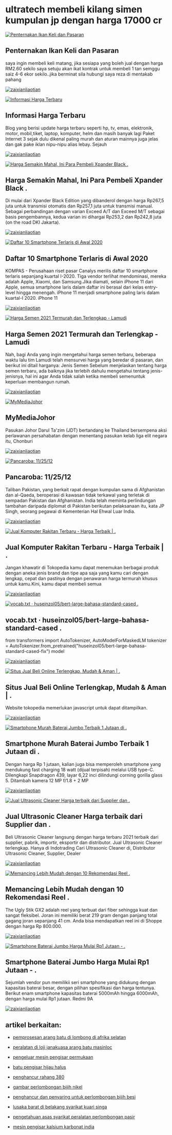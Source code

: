 # ultratech membeli kilang simen kumpulan jp dengan harga 17000 cr
<a href="https://mnn.zoosnet.net/LR/Chatpre.aspx?id=MNN94995150&p=https://topgrinding.com/" target="_blank">![Penternakan Ikan Keli dan Pasaran](https://github.com/technlg/images/blob/main/56.jpg)</a>
## Penternakan Ikan Keli dan Pasaran
saya ingin membeli keli matang, jika sesiapa yang boleh jual dengan harga RM2.60 sekilo saya setuju akan ikat kontrak untuk membeli 1 tan semggu saiz 4-6 ekor sekilo..jika berminat sila hubungi saya reza di mentakab pahang
<a href="https://mnn.zoosnet.net/LR/Chatpre.aspx?id=MNN94995150&p=https://topgrinding.com/" target="_blank"><img src="https://github.com/technlg/images/raw/main/chat11.jpg" alt="zaixianliaotian"/></a><a href="//whatsapp.shibangsoft.com/WhatsApp.php" ><img src="https://github.com/technlg/images/raw/main/chat11.png" alt=""></a>
<a href="https://mnn.zoosnet.net/LR/Chatpre.aspx?id=MNN94995150&p=https://topgrinding.com/" target="_blank">![Informasi Harga Terbaru](https://github.com/technlg/images/blob/main/54.jpg)</a>
## Informasi Harga Terbaru
Blog yang berisi update harga terbaru seperti hp, tv, emas, elektronik, motor, mobil,tiket, laptop, komputer, helm dan masih banyak lagi Paket Internet 3 sejak dulu dikenal paling murah dan aturan mainnya juga jelas dan gak pake iklan nipu-nipu alias lebay. Sejauh 
<a href="https://mnn.zoosnet.net/LR/Chatpre.aspx?id=MNN94995150&p=https://topgrinding.com/" target="_blank"><img src="https://github.com/technlg/images/raw/main/chat11.jpg" alt="zaixianliaotian"/></a><a href="//whatsapp.shibangsoft.com/WhatsApp.php" ><img src="https://github.com/technlg/images/raw/main/chat11.png" alt=""></a>
<a href="https://mnn.zoosnet.net/LR/Chatpre.aspx?id=MNN94995150&p=https://topgrinding.com/" target="_blank">![Harga Semakin Mahal, Ini Para Pembeli Xpander Black .](https://github.com/technlg/images/blob/main/8.jpg)</a>
## Harga Semakin Mahal, Ini Para Pembeli Xpander Black .
Di mulai dari Xpander Black Edition yang dibanderol dengan harga Rp267,5 juta untuk transmisi otomatis dan Rp257,1 juta untuk transmisi manual. Sebagai perbandingan dengan varian Exceed A/T dan Exceed M/T sebagai basis pengembannya, kedua varian ini dihargai Rp253,2 dan Rp242,8 juta (on the road DKI Jakarta).
<a href="https://mnn.zoosnet.net/LR/Chatpre.aspx?id=MNN94995150&p=https://topgrinding.com/" target="_blank"><img src="https://github.com/technlg/images/raw/main/chat11.jpg" alt="zaixianliaotian"/></a><a href="//whatsapp.shibangsoft.com/WhatsApp.php" ><img src="https://github.com/technlg/images/raw/main/chat11.png" alt=""></a>
<a href="https://mnn.zoosnet.net/LR/Chatpre.aspx?id=MNN94995150&p=https://topgrinding.com/" target="_blank">![Daftar 10 Smartphone Terlaris di Awal 2020](https://github.com/technlg/images/blob/main/42.jpg)</a>
## Daftar 10 Smartphone Terlaris di Awal 2020
KOMPAS - Perusahaan riset pasar Canalys merilis daftar 10 smartphone terlaris sepanjang kuartal I-2020. Tiga vendor terlihat mendominasi, mereka adalah Apple, Xiaomi, dan Samsung.Jika diamati, selain iPhone 11 dari Apple, semua smartphone laris dalam daftar ini berasal dari kelas entry-level hingga menengah. iPhone 11 menjadi smartphone paling laris dalam kuartal-I 2020. iPhone 11 
<a href="https://mnn.zoosnet.net/LR/Chatpre.aspx?id=MNN94995150&p=https://topgrinding.com/" target="_blank"><img src="https://github.com/technlg/images/raw/main/chat11.jpg" alt="zaixianliaotian"/></a><a href="//whatsapp.shibangsoft.com/WhatsApp.php" ><img src="https://github.com/technlg/images/raw/main/chat11.png" alt=""></a>
<a href="https://mnn.zoosnet.net/LR/Chatpre.aspx?id=MNN94995150&p=https://topgrinding.com/" target="_blank">![Harga Semen 2021 Termurah dan Terlengkap - Lamudi](https://github.com/technlg/images/blob/main/20.jpg)</a>
## Harga Semen 2021 Termurah dan Terlengkap - Lamudi
Nah, bagi Anda yang ingin mengetahui harga semen terbaru, beberapa waktu lalu tim Lamudi telah mensurvei harga yang beredar di pasaran, dan berikut ini ditail harganya: Jenis Semen Sebelum menjelaskan tentang harga semen terbaru, ada baiknya jika terlebih dahulu mengetahui tentang jenis-jenisnya, hal ini agar Anda tidak salah ketika membeli semenuntuk keperluan membangun rumah.
<a href="https://mnn.zoosnet.net/LR/Chatpre.aspx?id=MNN94995150&p=https://topgrinding.com/" target="_blank"><img src="https://github.com/technlg/images/raw/main/chat11.jpg" alt="zaixianliaotian"/></a><a href="//whatsapp.shibangsoft.com/WhatsApp.php" ><img src="https://github.com/technlg/images/raw/main/chat11.png" alt=""></a>
<a href="https://mnn.zoosnet.net/LR/Chatpre.aspx?id=MNN94995150&p=https://topgrinding.com/" target="_blank">![MyMediaJohor](https://github.com/technlg/images/blob/main/22.jpg)</a>
## MyMediaJohor
<div>Pasukan Johor Darul Ta'zim (JDT) bertandang ke Thailand bersempena aksi perlawanan persahabatan dengan menentang pasukan kelab liga elit negara itu, Chonburi 
<a href="https://mnn.zoosnet.net/LR/Chatpre.aspx?id=MNN94995150&p=https://topgrinding.com/" target="_blank"><img src="https://github.com/technlg/images/raw/main/chat11.jpg" alt="zaixianliaotian"/></a><a href="//whatsapp.shibangsoft.com/WhatsApp.php" ><img src="https://github.com/technlg/images/raw/main/chat11.png" alt=""></a>
<a href="https://mnn.zoosnet.net/LR/Chatpre.aspx?id=MNN94995150&p=https://topgrinding.com/" target="_blank">![Pancaroba: 11/25/12](https://github.com/technlg/images/blob/main/11.jpg)</a>
## Pancaroba: 11/25/12
Taliban Pakistan, yang berkait rapat dengan kumpulan sama di Afghanistan dan al-Qaeda, beroperasi di kawasan tidak terkawal yang terletak di sempadan Pakistan dan Afghanistan. India telah meminta perlindungan tambahan daripada diplomat di Pakistan berikutan pelaksanaan itu, kata JP Singh, seorang pegawai di Kementerian Hal Ehwal Luar India.
<a href="https://mnn.zoosnet.net/LR/Chatpre.aspx?id=MNN94995150&p=https://topgrinding.com/" target="_blank"><img src="https://github.com/technlg/images/raw/main/chat11.jpg" alt="zaixianliaotian"/></a><a href="//whatsapp.shibangsoft.com/WhatsApp.php" ><img src="https://github.com/technlg/images/raw/main/chat11.png" alt=""></a>
<a href="https://mnn.zoosnet.net/LR/Chatpre.aspx?id=MNN94995150&p=https://topgrinding.com/" target="_blank">![Jual Komputer Rakitan Terbaru - Harga Terbaik | .](https://github.com/technlg/images/blob/main/48.jpg)</a>
## Jual Komputer Rakitan Terbaru - Harga Terbaik | .
Jangan khawatir di Tokopedia kamu dapat menemukan berbagai produk dengan aneka jenis brand dan tipe apa saja yang kamu cari dengan lengkap, cepat dan pastinya dengan penawaran harga termurah khusus untuk kamu.Kini, kamu dapat membeli semua
<a href="https://mnn.zoosnet.net/LR/Chatpre.aspx?id=MNN94995150&p=https://topgrinding.com/" target="_blank"><img src="https://github.com/technlg/images/raw/main/chat11.jpg" alt="zaixianliaotian"/></a><a href="//whatsapp.shibangsoft.com/WhatsApp.php" ><img src="https://github.com/technlg/images/raw/main/chat11.png" alt=""></a>
<a href="https://mnn.zoosnet.net/LR/Chatpre.aspx?id=MNN94995150&p=https://topgrinding.com/" target="_blank">![vocab.txt · huseinzol05/bert-large-bahasa-standard-cased .](https://github.com/technlg/images/blob/main/47.jpg)</a>
## vocab.txt · huseinzol05/bert-large-bahasa-standard-cased .
from transformers import AutoTokenizer, AutoModelForMaskedLM tokenizer = AutoTokenizer.from_pretrained("huseinzol05/bert-large-bahasa-standard-cased-fix") model 
<a href="https://mnn.zoosnet.net/LR/Chatpre.aspx?id=MNN94995150&p=https://topgrinding.com/" target="_blank"><img src="https://github.com/technlg/images/raw/main/chat11.jpg" alt="zaixianliaotian"/></a><a href="//whatsapp.shibangsoft.com/WhatsApp.php" ><img src="https://github.com/technlg/images/raw/main/chat11.png" alt=""></a>
<a href="https://mnn.zoosnet.net/LR/Chatpre.aspx?id=MNN94995150&p=https://topgrinding.com/" target="_blank">![Situs Jual Beli Online Terlengkap, Mudah & Aman | .](https://github.com/technlg/images/blob/main/12.jpg)</a>
## Situs Jual Beli Online Terlengkap, Mudah & Aman | .
Website tokopedia memerlukan javascript untuk dapat ditampilkan.
<a href="https://mnn.zoosnet.net/LR/Chatpre.aspx?id=MNN94995150&p=https://topgrinding.com/" target="_blank"><img src="https://github.com/technlg/images/raw/main/chat11.jpg" alt="zaixianliaotian"/></a><a href="//whatsapp.shibangsoft.com/WhatsApp.php" ><img src="https://github.com/technlg/images/raw/main/chat11.png" alt=""></a>
<a href="https://mnn.zoosnet.net/LR/Chatpre.aspx?id=MNN94995150&p=https://topgrinding.com/" target="_blank">![Smartphone Murah Baterai Jumbo Terbaik 1 Jutaan di .](https://github.com/technlg/images/blob/main/49.jpg)</a>
## Smartphone Murah Baterai Jumbo Terbaik 1 Jutaan di .
Dengan harga Rp 1 jutaan, kalian juga bisa memperoleh smartphone yang mendukung fast charging 18 watt (dijual terpisah) melalui USB type-C. Dilengkapi Snapdragon 439, layar 6,22 inci dilindungi corning gorilla glass 5. Ditambah kamera 12 MP f/1.8 + 2 MP 
<a href="https://mnn.zoosnet.net/LR/Chatpre.aspx?id=MNN94995150&p=https://topgrinding.com/" target="_blank"><img src="https://github.com/technlg/images/raw/main/chat11.jpg" alt="zaixianliaotian"/></a><a href="//whatsapp.shibangsoft.com/WhatsApp.php" ><img src="https://github.com/technlg/images/raw/main/chat11.png" alt=""></a>
<a href="https://mnn.zoosnet.net/LR/Chatpre.aspx?id=MNN94995150&p=https://topgrinding.com/" target="_blank">![Jual Ultrasonic Cleaner Harga terbaik dari Supplier dan .](https://github.com/technlg/images/blob/main/30.jpg)</a>
## Jual Ultrasonic Cleaner Harga terbaik dari Supplier dan .
Beli Ultrasonic Cleaner langsung dengan harga terbaru 2021 terbaik dari supplier, pabrik, importir, eksportir dan distributor. Jual Ultrasonic Cleaner terlengkap. Hanya di Indotrading Cari Ultrasonic Cleaner di, Distributor Ultrasonic Cleaner, Supplier, Dealer 
<a href="https://mnn.zoosnet.net/LR/Chatpre.aspx?id=MNN94995150&p=https://topgrinding.com/" target="_blank"><img src="https://github.com/technlg/images/raw/main/chat11.jpg" alt="zaixianliaotian"/></a><a href="//whatsapp.shibangsoft.com/WhatsApp.php" ><img src="https://github.com/technlg/images/raw/main/chat11.png" alt=""></a>
<a href="https://mnn.zoosnet.net/LR/Chatpre.aspx?id=MNN94995150&p=https://topgrinding.com/" target="_blank">![Memancing Lebih Mudah dengan 10 Rekomendasi Reel .](https://github.com/technlg/images/blob/main/50.jpg)</a>
## Memancing Lebih Mudah dengan 10 Rekomendasi Reel .
The Ugly Stik GX2 adalah reel yang terbuat dari fiber sehingga kuat dan sangat fleksibel. Joran ini memiliki berat 219 gram dengan panjang total gagang joran sepanjang 41 cm. Anda bisa mendapatkan reel ini di Shoppe dengan harga Rp 800.000.
<a href="https://mnn.zoosnet.net/LR/Chatpre.aspx?id=MNN94995150&p=https://topgrinding.com/" target="_blank"><img src="https://github.com/technlg/images/raw/main/chat11.jpg" alt="zaixianliaotian"/></a><a href="//whatsapp.shibangsoft.com/WhatsApp.php" ><img src="https://github.com/technlg/images/raw/main/chat11.png" alt=""></a>
<a href="https://mnn.zoosnet.net/LR/Chatpre.aspx?id=MNN94995150&p=https://topgrinding.com/" target="_blank">![Smartphone Baterai Jumbo Harga Mulai Rp1 Jutaan - .](https://github.com/technlg/images/blob/main/39.jpg)</a>
## Smartphone Baterai Jumbo Harga Mulai Rp1 Jutaan - .
Sejumlah vendor pun memilikii seri smartphone yang didukung dengan kapasitas baterai besar, dengan pilihan spesifikasi dan harga tentunya. Berikut enam smartphone kapasitas baterai 5000mAh hingga 6000mAh, dengan harga mulai Rp1 jutaan. Redmi 9A
<a href="https://mnn.zoosnet.net/LR/Chatpre.aspx?id=MNN94995150&p=https://topgrinding.com/" target="_blank"><img src="https://github.com/technlg/images/raw/main/chat11.jpg" alt="zaixianliaotian"/></a><a href="//whatsapp.shibangsoft.com/WhatsApp.php" ><img src="https://github.com/technlg/images/raw/main/chat11.png" alt=""></a>
## artikel berkaitan:
* [pemprosesan arang batu di lombong di afrika selatan](pemprosesan%20arang%20batu%20di%20lombong%20di%20afrika%20selatan.md)
* [peralatan di loji janakuasa arang batu masinloc](peralatan%20di%20loji%20janakuasa%20arang%20batu%20masinloc.md)
* [pengeluar mesin pengisar permukaan](pengeluar%20mesin%20pengisar%20permukaan.md)
* [batu pengisar hijau halus](batu%20pengisar%20hijau%20halus.md)
* [penghancur rahang 380](penghancur%20rahang%20380.md)
* [gambar perlombongan bijih nikel](gambar%20perlombongan%20bijih%20nikel.md)
* [penghancur dan penyaring untuk perlombongan bijih besi](penghancur%20dan%20penyaring%20untuk%20perlombongan%20bijih%20besi.md)
* [lusaka barat di belakang syarikat kuari singa](lusaka%20barat%20di%20belakang%20syarikat%20kuari%20singa.md)
* [pengetahuan asas syarikat peralatan perlombongan pasir](pengetahuan%20asas%20syarikat%20peralatan%20perlombongan%20pasir.md)
* [mesin pengisar kalsium karbonat india](mesin%20pengisar%20kalsium%20karbonat%20india.md)
